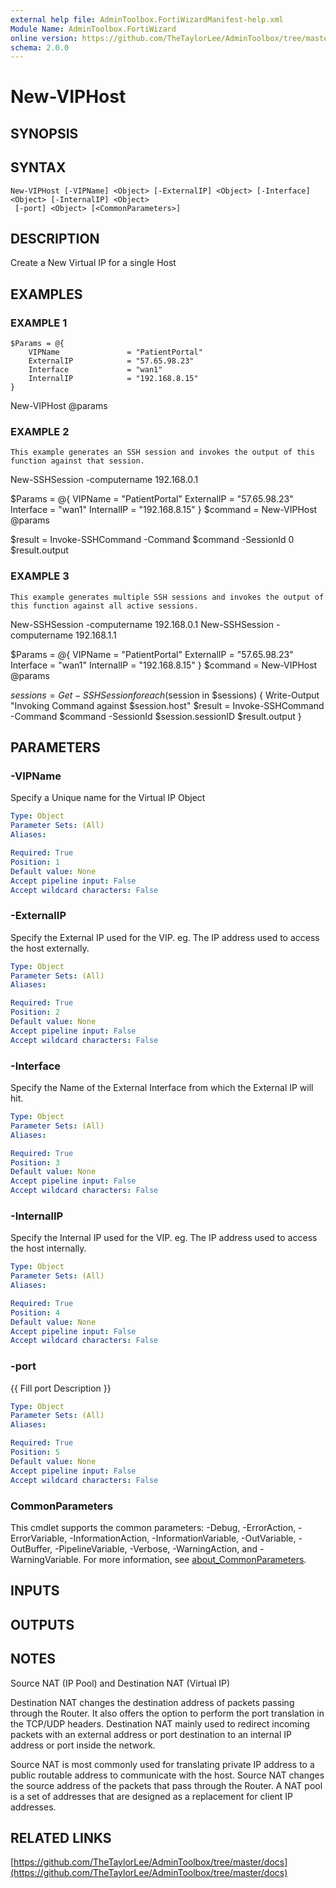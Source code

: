 ```yaml
---
external help file: AdminToolbox.FortiWizardManifest-help.xml
Module Name: AdminToolbox.FortiWizard
online version: https://github.com/TheTaylorLee/AdminToolbox/tree/master/docs
schema: 2.0.0
---
```


# New-VIPHost

## SYNOPSIS

## SYNTAX

```
New-VIPHost [-VIPName] <Object> [-ExternalIP] <Object> [-Interface] <Object> [-InternalIP] <Object>
 [-port] <Object> [<CommonParameters>]
```

## DESCRIPTION
Create a New Virtual IP for a single Host

## EXAMPLES

### EXAMPLE 1
```
$Params = @{
    VIPName               = "PatientPortal"
    ExternalIP            = "57.65.98.23"
    Interface             = "wan1"
    InternalIP            = "192.168.8.15"
}
```

New-VIPHost @params

### EXAMPLE 2
```
This example generates an SSH session and invokes the output of this function against that session.
```

New-SSHSession -computername 192.168.0.1

$Params = @{
    VIPName               = "PatientPortal"
    ExternalIP            = "57.65.98.23"
    Interface             = "wan1"
    InternalIP            = "192.168.8.15"
}
$command = New-VIPHost @params

$result = Invoke-SSHCommand -Command $command -SessionId 0
$result.output

### EXAMPLE 3
```
This example generates multiple SSH sessions and invokes the output of this function against all active sessions.
```

New-SSHSession -computername 192.168.0.1
New-SSHSession -computername 192.168.1.1

$Params = @{
    VIPName               = "PatientPortal"
    ExternalIP            = "57.65.98.23"
    Interface             = "wan1"
    InternalIP            = "192.168.8.15"
}
$command = New-VIPHost @params

$sessions = Get-SSHSession
foreach ($session in $sessions) {
    Write-Output "Invoking Command against $session.host"
    $result = Invoke-SSHCommand -Command $command -SessionId $session.sessionID
    $result.output
}

## PARAMETERS

### -VIPName
Specify a Unique name for the Virtual IP Object

```yaml
Type: Object
Parameter Sets: (All)
Aliases:

Required: True
Position: 1
Default value: None
Accept pipeline input: False
Accept wildcard characters: False
```

### -ExternalIP
Specify the External IP used for the VIP.
eg.
The IP address used to access the host externally.

```yaml
Type: Object
Parameter Sets: (All)
Aliases:

Required: True
Position: 2
Default value: None
Accept pipeline input: False
Accept wildcard characters: False
```

### -Interface
Specify the Name of the External Interface from which the External IP will hit.

```yaml
Type: Object
Parameter Sets: (All)
Aliases:

Required: True
Position: 3
Default value: None
Accept pipeline input: False
Accept wildcard characters: False
```

### -InternalIP
Specify the Internal IP used for the VIP.
eg.
The IP address used to access the host internally.

```yaml
Type: Object
Parameter Sets: (All)
Aliases:

Required: True
Position: 4
Default value: None
Accept pipeline input: False
Accept wildcard characters: False
```

### -port
{{ Fill port Description }}

```yaml
Type: Object
Parameter Sets: (All)
Aliases:

Required: True
Position: 5
Default value: None
Accept pipeline input: False
Accept wildcard characters: False
```

### CommonParameters
This cmdlet supports the common parameters: -Debug, -ErrorAction, -ErrorVariable, -InformationAction, -InformationVariable, -OutVariable, -OutBuffer, -PipelineVariable, -Verbose, -WarningAction, and -WarningVariable. For more information, see [about_CommonParameters](http://go.microsoft.com/fwlink/?LinkID=113216).

## INPUTS

## OUTPUTS

## NOTES
Source NAT (IP Pool) and Destination NAT (Virtual IP)

Destination NAT changes the destination address of packets passing through the Router.
It also offers the option to perform the port translation in the TCP/UDP headers.
Destination NAT mainly used to redirect incoming packets with an external address or port destination to an internal IP address or port inside the network.

Source NAT is most commonly used for translating private IP address to a public routable address to communicate with the host.
Source NAT changes the source address of the packets that pass through the Router.
A NAT pool is a set of addresses that are designed as a replacement for client IP addresses.

## RELATED LINKS

[https://github.com/TheTaylorLee/AdminToolbox/tree/master/docs](https://github.com/TheTaylorLee/AdminToolbox/tree/master/docs)

